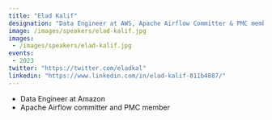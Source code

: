 ```yaml
---
title: "Elad Kalif"
designation: "Data Engineer at AWS, Apache Airflow Committer & PMC member"
image: /images/speakers/elad-kalif.jpg
images: 
 - /images/speakers/elad-kalif.jpg
events:
 - 2023
twitter: "https://twitter.com/eladkal"
linkedin: "https://www.linkedin.com/in/elad-kalif-811b4887/"
---
```


* Data Engineer at Amazon
* Apache Airflow committer and PMC member